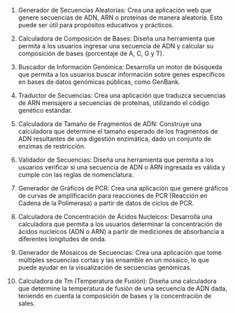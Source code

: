 1. Generador de Secuencias Aleatorias: Crea una aplicación web que genere secuencias de ADN, ARN o proteínas de manera aleatoria. Esto puede ser útil para propósitos educativos y prácticos.

2. Calculadora de Composición de Bases: Diseña una herramienta que permita a los usuarios ingresar una secuencia de ADN y calcular su composición de bases (porcentaje de A, C, G y T).

3. Buscador de Información Genómica: Desarrolla un motor de búsqueda que permita a los usuarios buscar información sobre genes específicos en bases de datos genómicas públicas, como GenBank.

4. Traductor de Secuencias: Crea una aplicación que traduzca secuencias de ARN mensajero a secuencias de proteínas, utilizando el código genético estándar.

5. Calculadora de Tamaño de Fragmentos de ADN: Construye una calculadora que determine el tamaño esperado de los fragmentos de ADN resultantes de una digestión enzimática, dado un conjunto de enzimas de restricción.

6. Validador de Secuencias: Diseña una herramienta que permita a los usuarios verificar si una secuencia de ADN o ARN ingresada es válida y cumple con las reglas de nomenclatura.

7. Generador de Gráficos de PCR: Crea una aplicación que genere gráficos de curvas de amplificación para reacciones de PCR (Reacción en Cadena de la Polimerasa) a partir de datos de ciclos de PCR.

8. Calculadora de Concentración de Ácidos Nucleicos: Desarrolla una calculadora que permita a los usuarios determinar la concentración de ácidos nucleicos (ADN o ARN) a partir de mediciones de absorbancia a diferentes longitudes de onda.

9. Generador de Mosaicos de Secuencias: Crea una aplicación que tome múltiples secuencias cortas y las ensamble en un mosaico, lo que puede ayudar en la visualización de secuencias genómicas.

10. Calculadora de Tm (Temperatura de Fusión): Diseña una calculadora que determine la temperatura de fusión de una secuencia de ADN dada, teniendo en cuenta la composición de bases y la concentración de sales.
